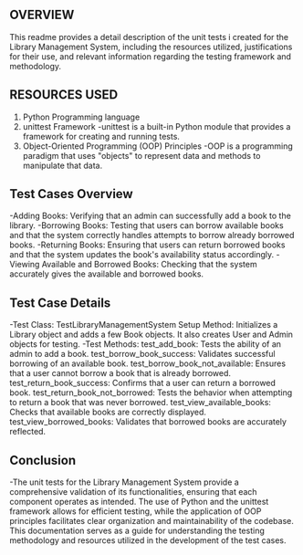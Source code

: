 ## OVERVIEW
This readme provides a detail description of the unit tests i created for the Library Management System, including the resources utilized, justifications for their use, and relevant information regarding the testing framework and methodology.

## RESOURCES USED
1. Python Programming language
2. unittest Framework
   -unittest is a built-in Python module that provides a framework for creating and running tests.
3. Object-Oriented Programming (OOP) Principles
   -OOP is a programming paradigm that uses "objects" to represent data and methods to manipulate that data.

## Test Cases Overview
-Adding Books: Verifying that an admin can successfully add a book to the library.
-Borrowing Books: Testing that users can borrow available books and that the system correctly handles attempts to borrow already borrowed books.
-Returning Books: Ensuring that users can return borrowed books and that the system updates the book's availability status accordingly.
-Viewing Available and Borrowed Books: Checking that the system accurately gives the available and borrowed books.

## Test Case Details
-Test Class: TestLibraryManagementSystem
Setup Method: Initializes a Library object and adds a few Book objects. It also creates User and Admin objects for testing.
-Test Methods:
 test_add_book: Tests the ability of an admin to add a book.
 test_borrow_book_success: Validates successful borrowing of an available book.
 test_borrow_book_not_available: Ensures that a user cannot borrow a book that is already borrowed.
 test_return_book_success: Confirms that a user can return a borrowed book.
 test_return_book_not_borrowed: Tests the behavior when attempting to return a book that was never borrowed.
 test_view_available_books: Checks that available books are correctly displayed.
 test_view_borrowed_books: Validates that borrowed books are accurately reflected.

## Conclusion
-The unit tests for the Library Management System provide a comprehensive validation of its functionalities, ensuring that each component operates as intended. The use of Python and the unittest framework allows for efficient testing, while the application of OOP principles facilitates clear organization and maintainability of the codebase. This documentation serves as a guide for understanding the testing methodology and resources utilized in the development of the test cases.